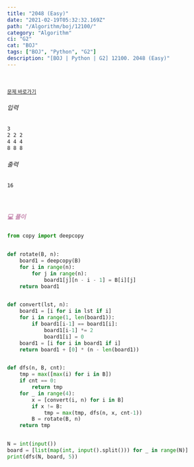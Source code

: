 ```yaml
---
title: "2048 (Easy)"
date: "2021-02-19T05:32:32.169Z"
path: "/Algorithm/boj/12100/"
category: "Algorithm"
ci: "G2"
cat: "BOJ"
tags: ["BOJ", "Python", "G2"]
description: "[BOJ | Python | G2] 12100. 2048 (Easy)"
---
```


<br />

<a href="https://www.acmicpc.net/problem/12100"><small>문제 바로가기</small></a>

###### 입력

```sh
3
2 2 2
4 4 4
8 8 8
```

###### 출력

```sh
16
```

<br />

##### <h5 style="color:#C587AE;">💻 풀이</h5>

```python
from copy import deepcopy


def rotate(B, n):
    board1 = deepcopy(B)
    for i in range(n):
        for j in range(n):
            board1[j][n - i - 1] = B[i][j]
    return board1


def convert(lst, n):
    board1 = [i for i in lst if i]
    for i in range(1, len(board1)):
        if board1[i-1] == board1[i]:
            board1[i-1] *= 2
            board1[i] = 0
    board1 = [i for i in board1 if i]
    return board1 + [0] * (n - len(board1))


def dfs(n, B, cnt):
    tmp = max([max(i) for i in B])
    if cnt == 0:
        return tmp
    for _ in range(4):
        x = [convert(i, n) for i in B]
        if x != B:
            tmp = max(tmp, dfs(n, x, cnt-1))
        B = rotate(B, n)
    return tmp


N = int(input())
board = [list(map(int, input().split())) for _ in range(N)]
print(dfs(N, board, 5))
```
